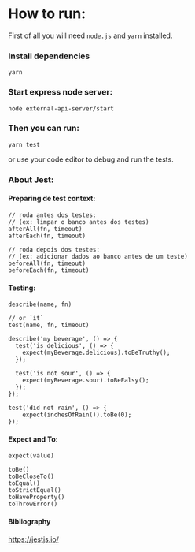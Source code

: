 # How to run:

First of all you will need `node.js` and `yarn` installed.

### Install dependencies

```
yarn
```

### Start express node server:

```
node external-api-server/start
```

### Then you can run:

```
yarn test
```

or use your code editor to debug and run the tests.

### About Jest:

#### Preparing de test context:

```
// roda antes dos testes:
// (ex: limpar o banco antes dos testes)
afterAll(fn, timeout)
afterEach(fn, timeout)

// roda depois dos testes:
// (ex: adicionar dados ao banco antes de um teste)
beforeAll(fn, timeout)
beforeEach(fn, timeout)
```

#### Testing:

```
describe(name, fn)

// or `it`
test(name, fn, timeout)

describe('my beverage', () => {
  test('is delicious', () => {
    expect(myBeverage.delicious).toBeTruthy();
  });

  test('is not sour', () => {
    expect(myBeverage.sour).toBeFalsy();
  });
});

test('did not rain', () => {
    expect(inchesOfRain()).toBe(0);
});
```

#### Expect and To:

```
expect(value)

toBe()
toBeCloseTo()
toEqual()
toStrictEqual()
toHaveProperty()
toThrowError()
```

#### Bibliography

https://jestjs.io/
